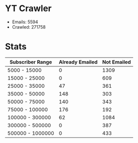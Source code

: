 # YT Crawler
- Emails: 5594
- Crawled: 271758

# Stats
| Subscriber Range  | Already Emailed | Not Emailed |
|-------|-------|-------|
| 5000 - 15000 | 0 | 1309 |
| 15000 - 25000 | 0 | 609 |
| 25000 - 35000 | 47 | 361 |
| 35000 - 50000 | 148 | 303 |
| 50000 - 75000 | 140 | 343 |
| 75000 - 100000 | 176 | 192 |
| 100000 - 300000 | 62 | 1084 |
| 300000 - 500000 | 0 | 387 |
| 500000 - 1000000 | 0 | 433 |
